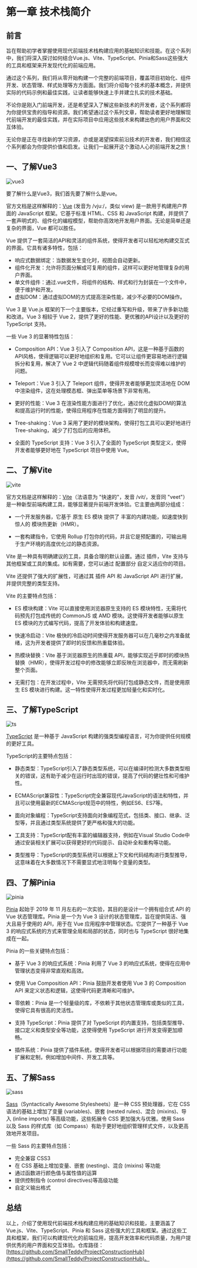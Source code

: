 # 第一章 技术栈简介

## 前言

旨在帮助初学者掌握使用现代前端技术栈构建应用的基础知识和技能。在这个系列中，我们将深入探讨如何结合Vue.js、Vite、TypeScript、Pinia和Sass这些强大的工具和框架来开发现代化的前端应用。

通过这个系列，我们将从零开始构建一个完整的前端项目，覆盖项目初始化、组件开发、状态管理、样式处理等方方面面。我们将介绍每个技术的基本概念，并提供实际的代码示例和最佳实践，让读者能够快速上手并建立扎实的技术基础。

不论你是刚入门前端开发，还是希望深入了解这些新技术的开发者，这个系列都将为你提供宝贵的指导和资源。我们希望通过这个系列文章，帮助读者更好地理解现代前端开发的最佳实践，并在实际项目中应用这些技术来构建出色的用户界面和交互体验。

无论你是正在寻找新的学习资源，亦或是渴望探索前沿技术的开发者，我们相信这个系列都会为你提供价值和启发。让我们一起展开这个激动人心的前端开发之旅！

## 一、了解Vue3

![vue3](/images/01/vue3.jpeg)

要了解什么是Vue3，我们首先要了解什么是vue。

官方文档是这样解释的：[Vue](https://cn.vuejs.org/#%E6%A6%82%E8%A7%88) (发音为 /vjuː/，类似 view) 是一款用于构建用户界面的 JavaScript 框架。它基于标准 HTML、CSS 和 JavaScript 构建，并提供了一套声明式的、组件化的编程模型，帮助你高效地开发用户界面。无论是简单还是复杂的界面，Vue 都可以胜任。

Vue 提供了一套简洁的API和灵活的组件系统，使得开发者可以轻松地构建交互式的界面。它具有诸多特性，包括：

- 响应式数据绑定：当数据发生变化时，视图会自动更新。
- 组件化开发：允许将页面分解成可复用的组件，这样可以更好地管理复杂的用户界面。
- 单文件组件：通过.vue文件，将组件的结构、样式和行为封装在一个文件中，便于维护和开发。
- 虚拟DOM：通过虚拟DOM的方式提高渲染性能，减少不必要的DOM操作。

Vue 3 是 Vue.js 框架的下一个主要版本，它经过重写和升级，带来了许多新功能和改进。Vue 3 相较于 Vue 2，提供了更好的性能、更优雅的API设计以及更好的 TypeScript 支持。

一些 Vue 3 的显著特性包括：

- Composition API：Vue 3 引入了 Composition API，这是一种基于函数的API风格，使得逻辑可以更好地组织和复用。它可以让组件更容易地进行逻辑拆分和复用，解决了 Vue 2 中逻辑代码随着组件规模增长而变得难以维护的问题。

- Teleport：Vue 3 引入了 Teleport 组件，使得开发者能够更加灵活地在 DOM 中渲染组件，这在处理模态框、弹出菜单等场景下非常有用。

- 更好的性能：Vue 3 在渲染性能方面进行了优化，通过优化虚拟DOM的算法和提高运行时的性能，使得应用程序在性能方面得到了明显的提升。

- Tree-shaking：Vue 3 采用了更好的模块架构，使得打包工具可以更好地进行 Tree-shaking，减少了打包后的应用体积。

- 全面的 TypeScript 支持：Vue 3 引入了全面的 TypeScript 类型定义，使得开发者能够更好地在 TypeScript 项目中使用 Vue。

## 二、了解Vite

![vite](/images/01/vite.jpeg)

官方文档是这样解释的：[Vite](https://pinia.vuejs.org/)（法语意为 "快速的"，发音 /vit/，发音同 "veet"）是一种新型前端构建工具，能够显著提升前端开发体验。它主要由两部分组成：

- 一个开发服务器，它基于 原生 ES 模块 提供了 丰富的内建功能，如速度快到惊人的 模块热更新（HMR）。

- 一套构建指令，它使用 Rollup 打包你的代码，并且它是预配置的，可输出用于生产环境的高度优化过的静态资源。

Vite 是一种具有明确建议的工具，具备合理的默认设置。通过 插件，Vite 支持与其他框架或工具的集成。如有需要，您可以通过 配置部分 自定义适应你的项目。

Vite 还提供了强大的扩展性，可通过其 插件 API 和 JavaScript API 进行扩展，并提供完整的类型支持。

Vite 的主要特点包括：

- ES 模块构建：Vite 可以直接使用浏览器原生支持的 ES 模块特性，无需将代码预先打包成传统的 CommonJS 或 AMD 模块。这使得开发者能够以原生 ES 模块的方式编写代码，提高了开发体验和构建速度。

- 快速冷启动：Vite 极快的冷启动时间使得开发服务器可以在几毫秒之内准备就绪，这为开发者提供了即时的反馈和热重载体验。

- 热模块替换：Vite 基于浏览器原生的热重载 API，能够实现近乎即时的模块热替换（HMR），使得开发过程中的修改能够立即反映在浏览器中，而无需刷新整个页面。

- 无需打包：在开发过程中，Vite 无需预先将代码打包成静态文件，而是使用原生 ES 模块进行构建。这一特性使得开发过程更加轻量化和实时化。

## 三、了解TypeScript

![ts](/images/01/ts.jpeg)

[TypeScript](https://ts.nodejs.cn/) 是一种基于 JavaScript 构建的强类型编程语言，可为你提供任何规模的更好工具。

TypeScript的主要特点包括：

- 静态类型：TypeScript引入了静态类型系统，可以在编译时检测大多数类型相关的错误，这有助于减少在运行时出现的错误，提高了代码的健壮性和可维护性。

- ECMAScript兼容性：TypeScript完全兼容现代JavaScript的语法和特性，并且可以使用最新的ECMAScript规范中的特性，例如ES6、ES7等。

- 面向对象编程：TypeScript支持面向对象编程范式，包括类、接口、继承、泛型等，并且通过类型系统提供了更严格和强大的功能。

- 工具支持：TypeScript配有丰富的编辑器支持，例如在Visual Studio Code中通过安装相关扩展可以获得更好的代码提示、自动补全和重构等功能。

- 类型推导：TypeScript的类型系统可以根据上下文和代码结构进行类型推导，这意味着在大多数情况下不需要显式地注明每个变量的类型。

## 四、了解Pinia

![pinia](/images/01/pinia.png)

[Pinia](https://pinia.vuejs.org/zh/) 起始于 2019 年 11 月左右的一次实验，其目的是设计一个拥有组合式 API 的 Vue 状态管理库。Pinia 是一个为 Vue 3 设计的状态管理库，旨在提供简洁、强大且易于使用的 API，用于在 Vue 应用程序中管理状态。它提供了一种基于 Vue 3 的响应式系统的方式来管理全局和局部的状态，同时也与 TypeScript 很好地集成在一起。

Pinia 的一些关键特点包括：

- 基于 Vue 3 的响应式系统：Pinia 利用了 Vue 3 的响应式系统，使得在应用中管理状态变得非常直观和高效。

- 使用 Vue Composition API：Pinia 鼓励开发者使用 Vue 3 的 Composition API 来定义状态和逻辑，这使得代码更清晰和可维护。

- 零依赖：Pinia 是一个轻量级的库，不依赖于其他状态管理库或类似的工具，使得它具有很高的灵活性。

- 支持 TypeScript：Pinia 提供了对 TypeScript 的内置支持，包括类型推导、接口定义和类型安全等功能，这使得使用 TypeScript 进行开发变得更加顺畅。

- 插件系统：Pinia 提供了插件系统，使得开发者可以根据项目的需要进行功能扩展和定制，例如增加中间件、开发工具等。

## 五、了解Sass

![sass](/images/01/sass.gif)

[Sass](https://www.sass.hk/)（Syntactically Awesome Stylesheets）是一种 CSS 预处理器，它在 CSS 语法的基础上增加了变量 (variables)、嵌套 (nested rules)、混合 (mixins)、导入 (inline imports) 等高级功能，这些拓展令 CSS 更加强大与优雅。使用 Sass 以及 Sass 的样式库（如 Compass）有助于更好地组织管理样式文件，以及更高效地开发项目。

一些 Sass 的主要特点包括：

- 完全兼容 CSS3
- 在 CSS 基础上增加变量、嵌套 (nesting)、混合 (mixins) 等功能
- 通过函数进行颜色值与属性值的运算
- 提供控制指令 (control directives)等高级功能
- 自定义输出格式

## 总结

以上，介绍了使用现代前端技术栈构建应用的基础知识和技能，主要涵盖了 Vue.js、Vite、TypeScript、Pinia 和 Sass 这些强大的工具和框架。通过这些工具和框架，我们可以构建现代化的前端应用，提高开发效率和代码质量，为用户提供优秀的用户界面和交互体验。仓库路径：[https://github.com/SmallTeddy/ProjectConstructionHub](https://github.com/SmallTeddy/ProjectConstructionHub)。
